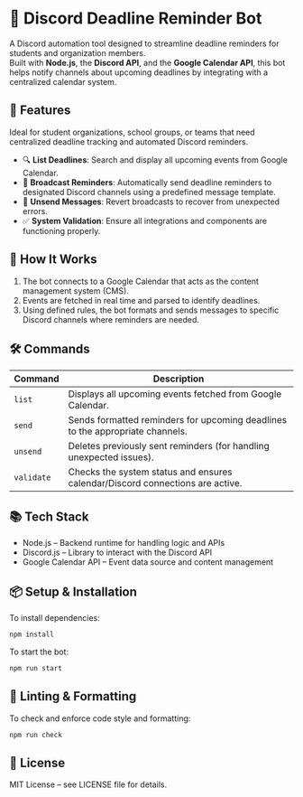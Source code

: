 # 📅 Discord Deadline Reminder Bot

A Discord automation tool designed to streamline deadline reminders for students and organization members.  
Built with **Node.js**, the **Discord API**, and the **Google Calendar API**, this bot helps notify channels about upcoming deadlines by integrating with a centralized calendar system.

## 🚀 Features

Ideal for student organizations, school groups, or teams that need centralized deadline tracking and automated Discord reminders.

- 🔍 **List Deadlines**: Search and display all upcoming events from Google Calendar.
- 📢 **Broadcast Reminders**: Automatically send deadline reminders to designated Discord channels using a predefined message template.
- 🛑 **Unsend Messages**: Revert broadcasts to recover from unexpected errors.
- ✅ **System Validation**: Ensure all integrations and components are functioning properly.

## 🧠 How It Works

1. The bot connects to a Google Calendar that acts as the content management system (CMS).
2. Events are fetched in real time and parsed to identify deadlines.
3. Using defined rules, the bot formats and sends messages to specific Discord channels where reminders are needed.

## 🛠 Commands

| Command    | Description                                                                 |
|------------|-----------------------------------------------------------------------------|
| `list`     | Displays all upcoming events fetched from Google Calendar.                 |
| `send`     | Sends formatted reminders for upcoming deadlines to the appropriate channels. |
| `unsend`   | Deletes previously sent reminders (for handling unexpected issues).         |
| `validate` | Checks the system status and ensures calendar/Discord connections are active.|

## 📚 Tech Stack

- Node.js – Backend runtime for handling logic and APIs
- Discord.js – Library to interact with the Discord API
- Google Calendar API – Event data source and content management

## 📦 Setup & Installation

To install dependencies:

```bash
npm install
```

To start the bot:
```bash
npm run start
```

## 🧹 Linting & Formatting

To check and enforce code style and formatting:
```bash
npm run check
```

## 📄 License

MIT License – see LICENSE file for details.
